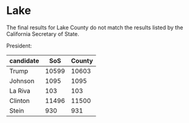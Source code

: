 # Lake

The final results for Lake County do not match the results listed by the California Secretary of State.

President:

| candidate | SoS   | County |
|-----------|-------|--------|
| Trump     | 10599 | 10603  |
| Johnson   | 1095  | 1095   |
| La Riva   | 103   | 103    |
| Clinton   | 11496 | 11500  |
| Stein     | 930   | 931    |